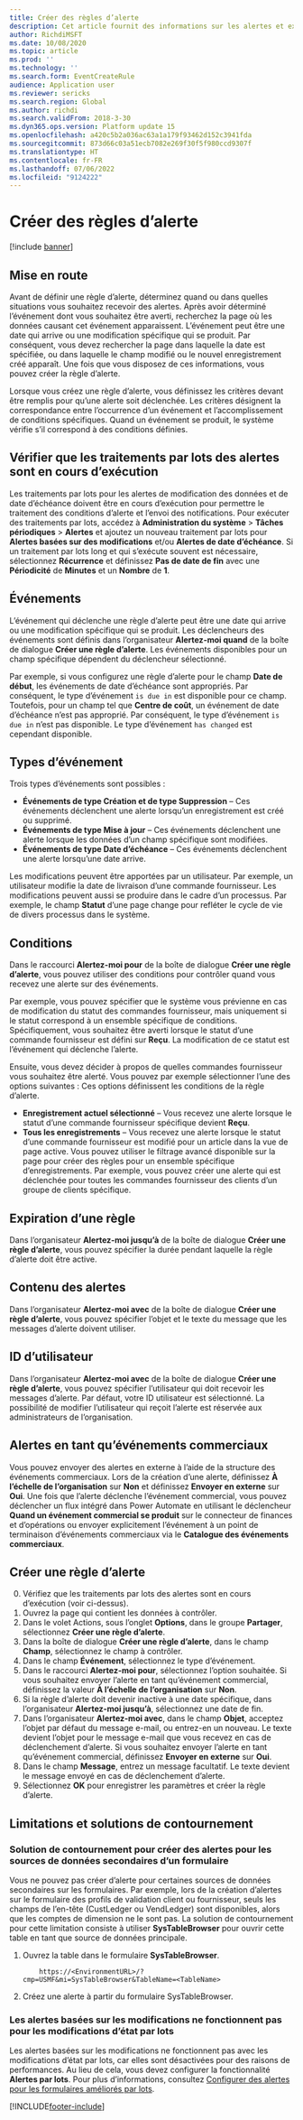 ```yaml
---
title: Créer des règles d’alerte
description: Cet article fournit des informations sur les alertes et explique comment créer une règle d’alerte.
author: RichdiMSFT
ms.date: 10/08/2020
ms.topic: article
ms.prod: ''
ms.technology: ''
ms.search.form: EventCreateRule
audience: Application user
ms.reviewer: sericks
ms.search.region: Global
ms.author: richdi
ms.search.validFrom: 2018-3-30
ms.dyn365.ops.version: Platform update 15
ms.openlocfilehash: a420c5b2a036ac63a1a179f93462d152c3941fda
ms.sourcegitcommit: 873d66c03a51ecb7082e269f30f5f980ccd9307f
ms.translationtype: HT
ms.contentlocale: fr-FR
ms.lasthandoff: 07/06/2022
ms.locfileid: "9124222"
---
```

# <a name="create-alert-rules"></a>Créer des règles d’alerte

[!include [banner](../includes/banner.md)]

## <a name="getting-started"></a>Mise en route

Avant de définir une règle d’alerte, déterminez quand ou dans quelles situations vous souhaitez recevoir des alertes. Après avoir déterminé l’événement dont vous souhaitez être averti, recherchez la page où les données causant cet événement apparaissent. L’événement peut être une date qui arrive ou une modification spécifique qui se produit. Par conséquent, vous devez rechercher la page dans laquelle la date est spécifiée, ou dans laquelle le champ modifié ou le nouvel enregistrement créé apparaît. Une fois que vous disposez de ces informations, vous pouvez créer la règle d’alerte.

Lorsque vous créez une règle d’alerte, vous définissez les critères devant être remplis pour qu’une alerte soit déclenchée. Les critères désignent la correspondance entre l’occurrence d’un événement et l’accomplissement de conditions spécifiques. Quand un événement se produit, le système vérifie s’il correspond à des conditions définies.

## <a name="ensure-the-alert-batch-jobs-are-running"></a>Vérifier que les traitements par lots des alertes sont en cours d’exécution

Les traitements par lots pour les alertes de modification des données et de date d’échéance doivent être en cours d’exécution pour permettre le traitement des conditions d’alerte et l’envoi des notifications. Pour exécuter des traitements par lots, accédez à **Administration du système** > **Tâches périodiques** > **Alertes** et ajoutez un nouveau traitement par lots pour **Alertes basées sur des modifications** et/ou **Alertes de date d’échéance**. Si un traitement par lots long et qui s’exécute souvent est nécessaire, sélectionnez **Récurrence** et définissez **Pas de date de fin** avec une **Périodicité** de **Minutes** et un **Nombre** de **1**.

## <a name="events"></a>Événements

L’événement qui déclenche une règle d’alerte peut être une date qui arrive ou une modification spécifique qui se produit. Les déclencheurs des événements sont définis dans l’organisateur **Alertez-moi quand** de la boîte de dialogue **Créer une règle d’alerte**. Les événements disponibles pour un champ spécifique dépendent du déclencheur sélectionné.

Par exemple, si vous configurez une règle d’alerte pour le champ **Date de début**, les événements de date d’échéance sont appropriés. Par conséquent, le type d’événement `is due in` est disponible pour ce champ. Toutefois, pour un champ tel que **Centre de coût**, un événement de date d’échéance n’est pas approprié. Par conséquent, le type d’événement `is due in` n’est pas disponible. Le type d’événement `has changed` est cependant disponible.

## <a name="event-types"></a>Types d’événement

Trois types d’événements sont possibles :

- **Événements de type Création et de type Suppression** – Ces événements déclenchent une alerte lorsqu’un enregistrement est créé ou supprimé.
- **Événements de type Mise à jour** – Ces événements déclenchent une alerte lorsque les données d’un champ spécifique sont modifiées.
- **Événements de type Date d’échéance** – Ces événements déclenchent une alerte lorsqu’une date arrive.
    
Les modifications peuvent être apportées par un utilisateur. Par exemple, un utilisateur modifie la date de livraison d’une commande fournisseur. Les modifications peuvent aussi se produire dans le cadre d’un processus. Par exemple, le champ **Statut** d’une page change pour refléter le cycle de vie de divers processus dans le système.

## <a name="conditions"></a>Conditions

Dans le raccourci **Alertez-moi pour** de la boîte de dialogue **Créer une règle d’alerte**, vous pouvez utiliser des conditions pour contrôler quand vous recevez une alerte sur des événements.

Par exemple, vous pouvez spécifier que le système vous prévienne en cas de modification du statut des commandes fournisseur, mais uniquement si le statut correspond à un ensemble spécifique de conditions. Spécifiquement, vous souhaitez être averti lorsque le statut d’une commande fournisseur est défini sur **Reçu**. La modification de ce statut est l’événement qui déclenche l’alerte.

Ensuite, vous devez décider à propos de quelles commandes fournisseur vous souhaitez être alerté. Vous pouvez par exemple sélectionner l’une des options suivantes : Ces options définissent les conditions de la règle d’alerte.

- **Enregistrement actuel sélectionné** – Vous recevez une alerte lorsque le statut d’une commande fournisseur spécifique devient **Reçu**.
- **Tous les enregistrements** – Vous recevez une alerte lorsque le statut d’une commande fournisseur est modifié pour un article dans la vue de page active. Vous pouvez utiliser le filtrage avancé disponible sur la page pour créer des règles pour un ensemble spécifique d’enregistrements. Par exemple, vous pouvez créer une alerte qui est déclenchée pour toutes les commandes fournisseur des clients d’un groupe de clients spécifique.
    
## <a name="expiry-of-rule"></a>Expiration d’une règle

Dans l’organisateur **Alertez-moi jusqu’à** de la boîte de dialogue **Créer une règle d’alerte**, vous pouvez spécifier la durée pendant laquelle la règle d’alerte doit être active.

## <a name="alert-contents"></a>Contenu des alertes

Dans l’organisateur **Alertez-moi avec** de la boîte de dialogue **Créer une règle d’alerte**, vous pouvez spécifier l’objet et le texte du message que les messages d’alerte doivent utiliser.

## <a name="user-id"></a>ID d’utilisateur

Dans l’organisateur **Alertez-moi avec** de la boîte de dialogue **Créer une règle d’alerte**, vous pouvez spécifier l’utilisateur qui doit recevoir les messages d’alerte. Par défaut, votre ID utilisateur est sélectionné. La possibilité de modifier l’utilisateur qui reçoit l’alerte est réservée aux administrateurs de l’organisation.

## <a name="alerts-as-business-events"></a>Alertes en tant qu’événements commerciaux

Vous pouvez envoyer des alertes en externe à l’aide de la structure des événements commerciaux. Lors de la création d’une alerte, définissez **À l’échelle de l’organisation** sur **Non** et définissez **Envoyer en externe** sur **Oui**. Une fois que l’alerte déclenche l’événement commercial, vous pouvez déclencher un flux intégré dans Power Automate en utilisant le déclencheur **Quand un événement commercial se produit** sur le connecteur de finances et d’opérations ou envoyer explicitement l’événement à un point de terminaison d’événements commerciaux via le **Catalogue des événements commerciaux**.

## <a name="create-an-alert-rule"></a>Créer une règle d’alerte

0. Vérifiez que les traitements par lots des alertes sont en cours d’exécution (voir ci-dessus).
1. Ouvrez la page qui contient les données à contrôler.
2. Dans le volet Actions, sous l’onglet **Options**, dans le groupe **Partager**, sélectionnez **Créer une règle d’alerte**.
3. Dans la boîte de dialogue **Créer une règle d’alerte**, dans le champ **Champ**, sélectionnez le champ à contrôler.
4. Dans le champ **Événement**, sélectionnez le type d’événement.
5. Dans le raccourci **Alertez-moi pour**, sélectionnez l’option souhaitée. Si vous souhaitez envoyer l’alerte en tant qu’événement commercial, définissez la valeur **À l’échelle de l’organisation** sur **Non**.
6. Si la règle d’alerte doit devenir inactive à une date spécifique, dans l’organisateur **Alertez-moi jusqu’à**, sélectionnez une date de fin.
7. Dans l’organisateur **Alertez-moi avec**, dans le champ **Objet**, acceptez l’objet par défaut du message e-mail, ou entrez-en un nouveau. Le texte devient l’objet pour le message e-mail que vous recevez en cas de déclenchement d’alerte. Si vous souhaitez envoyer l’alerte en tant qu’événement commercial, définissez **Envoyer en externe** sur **Oui**.
8. Dans le champ **Message**, entrez un message facultatif. Le texte devient le message envoyé en cas de déclenchement d’alerte.
9. Sélectionnez **OK** pour enregistrer les paramètres et créer la règle d’alerte.

## <a name="limitations-and-workarounds"></a>Limitations et solutions de contournement

### <a name="workaround-for-creating-alerts-for-the-secondary-data-sources-of-a-form"></a>Solution de contournement pour créer des alertes pour les sources de données secondaires d’un formulaire
Vous ne pouvez pas créer d’alerte pour certaines sources de données secondaires sur les formulaires. Par exemple, lors de la création d’alertes sur le formulaire des profils de validation client ou fournisseur, seuls les champs de l’en-tête (CustLedger ou VendLedger) sont disponibles, alors que les comptes de dimension ne le sont pas. La solution de contournement pour cette limitation consiste à utiliser **SysTableBrowser** pour ouvrir cette table en tant que source de données principale. 
1. Ouvrez la table dans le formulaire **SysTableBrowser**.
    ```
        https://<EnvironmentURL>/?cmp=USMF&mi=SysTableBrowser&TableName=<TableName>
    ```
2. Créez une alerte à partir du formulaire SysTableBrowser.

### <a name="change-based-alerts-do-not-work-for-batch-status-changes"></a>Les alertes basées sur les modifications ne fonctionnent pas pour les modifications d’état par lots
Les alertes basées sur les modifications ne fonctionnent pas avec les modifications d’état par lots, car elles sont désactivées pour des raisons de performances. Au lieu de cela, vous devez configurer la fonctionnalité **Alertes par lots**. Pour plus d’informations, consultez [Configurer des alertes pour les formulaires améliorés par lots](../../dev-itpro/sysadmin/alerts.md#set-up-alerts-for-batch-enhanced-forms).


[!INCLUDE[footer-include](../../../includes/footer-banner.md)]

